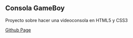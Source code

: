 ## Consola GameBoy

Proyecto sobre hacer una videoconsola en HTML5 y CSS3

[Github Page](https://alvaro-78.github.io/consola-portatil/)